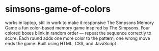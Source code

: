 # simsons-game-of-colors
works  in laptop, still in work to make it responsive 
 The Simpsons Memory Game a fun color-based memory game inspired by The Simpsons. Four colored boxes blink in random order — repeat the sequence correctly to score. Each round adds one more color to the pattern; one wrong move ends the game. Built using HTML, CSS, and JavaScript . 
